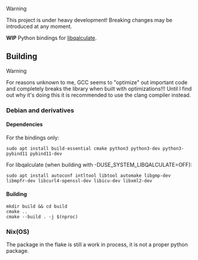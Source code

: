 > [!WARNING]
> This project is under heavy development!
> Breaking changes may be introduced at any moment.

**WIP** Python bindings for [libqalculate](https://github.com/qalculate/libqalculate).

## Building

> [!WARNING]
> For reasons unknown to me, GCC seems to "optimize" out important code and completely breaks the library when built with optimizations!!!
> Until I find out why it's doing this it is recommended to use the clang compiler instead.

### Debian and derivatives

#### Dependencies

For the bindings only:
```command
sudo apt install build-essential cmake python3 python3-dev python3-pybind11 pybind11-dev
```

For libqalculate (when building with -DUSE_SYSTEM_LIBQALCULATE=OFF):
```command
sudo apt install autoconf intltool libtool automake libgmp-dev libmpfr-dev libcurl4-openssl-dev libicu-dev libxml2-dev
```

#### Building

```command
mkdir build && cd build
cmake ..
cmake --build . -j $(nproc)
```

### Nix(OS)

The package in the flake is still a work in process, it is not a proper python package.
